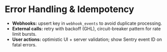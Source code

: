 # Error Handling & Idempotency
- **Webhooks:** upsert key in `webhook_events` to avoid duplicate processing.
- **External calls:** retry with backoff (GHL), circuit-breaker pattern for rate limit bursts.
- **User actions:** optimistic UI + server validation; show Sentry event ID on fatal errors.
